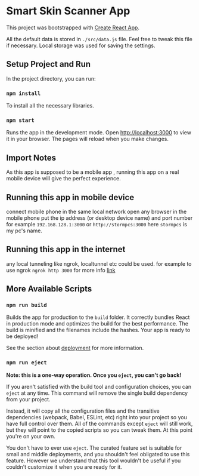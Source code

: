 # Smart Skin Scanner App

This project was bootstrapped with [Create React App](https://github.com/facebook/create-react-app).

All the default data is stored in `./src/data.js` file. Feel free to tweak this file if necessary.
Local storage was used for saving the settings.

## Setup Project and Run

In the project directory, you can run:

### `npm install`
To install all the necessary libraries.

### `npm start`
Runs the app in the development mode. Open [http://localhost:3000](http://localhost:3000) to view it in your browser. The pages will reload when you make changes.

## Import Notes
As this app is supposed to be a mobile app , running this app on a real mobile device will give the perfect experience.

## Running this app in mobile device
connect mobile phone in the same local network
open any browser in the mobile phone
put the ip address (or desktop device name) and port number
for example `192.168.128.1:3000` or `http://stormpcs:3000` here `stormpcs` is my pc's name.

## Running this app in the internet
any local tunneling like ngrok, localtunnel etc could be used.
for example to use ngrok
`ngrok http 3000`
for more info [link](https://www.sitepoint.com/use-ngrok-test-local-site/)

## More Available Scripts

### `npm run build`
Builds the app for production to the `build` folder.
It correctly bundles React in production mode and optimizes the build for the best performance.
The build is minified and the filenames include the hashes.
Your app is ready to be deployed!

See the section about [deployment](https://facebook.github.io/create-react-app/docs/deployment) for more information.

### `npm run eject`

**Note: this is a one-way operation. Once you `eject`, you can't go back!**

If you aren't satisfied with the build tool and configuration choices, you can `eject` at any time. This command will remove the single build dependency from your project.

Instead, it will copy all the configuration files and the transitive dependencies (webpack, Babel, ESLint, etc) right into your project so you have full control over them. All of the commands except `eject` will still work, but they will point to the copied scripts so you can tweak them. At this point you're on your own.

You don't have to ever use `eject`. The curated feature set is suitable for small and middle deployments, and you shouldn't feel obligated to use this feature. However we understand that this tool wouldn't be useful if you couldn't customize it when you are ready for it.
